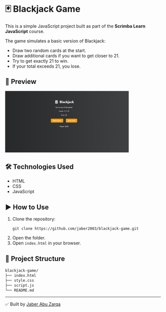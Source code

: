 # 🃏 Blackjack Game

This is a simple JavaScript project built as part of the **Scrimba Learn JavaScript** course.

The game simulates a basic version of Blackjack:
- Draw two random cards at the start.
- Draw additional cards if you want to get closer to 21.
- Try to get exactly 21 to win.
- If your total exceeds 21, you lose.

## 📸 Preview

<img src="screenshot.png" alt="Blackjack Game Screenshot" width="400"/>

## 🛠 Technologies Used
- HTML
- CSS
- JavaScript

## ▶️ How to Use
1. Clone the repository:
   ```
   git clone https://github.com/jaber2003/blackjack-game.git
   ```
2. Open the folder.
3. Open `index.html` in your browser.

## 📁 Project Structure
```
blackjack-game/
├── index.html
├── style.css
├── script.js
└── README.md
```

---

✅ Built by [Jaber Abu Zarqa](https://github.com/jaber2003)
